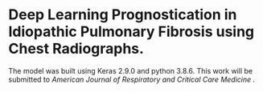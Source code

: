 # Deep Learning Prognostication in Idiopathic Pulmonary Fibrosis using Chest Radiographs. 
The model was built using Keras 2.9.0 and python 3.8.6. This work will be submitted to <i>American Journal of Respiratory and Critical Care Medicine <i>.
